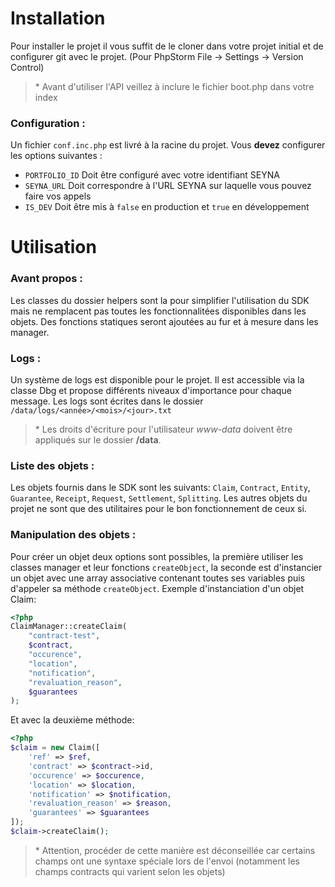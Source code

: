 # Installation 

Pour installer le projet il vous suffit de le cloner dans votre projet initial et de configurer git avec le projet. (Pour PhpStorm File -> Settings -> Version Control)

>\* Avant d'utiliser l'API veillez à inclure le fichier boot.php dans votre index 

### Configuration :

Un fichier ``conf.inc.php`` est livré à la racine du projet. Vous **devez**  configurer les options suivantes :
- ``PORTFOLIO_ID`` Doit être configuré avec votre identifiant SEYNA
- ``SEYNA_URL`` Doit correspondre à l'URL SEYNA sur laquelle vous pouvez faire vos appels
- ``IS_DEV`` Doit être mis à ``false`` en production et ``true`` en développement  

# Utilisation

### Avant propos : 
Les classes du dossier helpers sont la pour simplifier l'utilisation du SDK mais ne remplacent pas toutes les fonctionnalitées
disponibles dans les objets. Des fonctions statiques seront ajoutées au fur et à mesure dans les manager.   

### Logs :
Un système de logs est disponible pour le projet. Il est accessible via la classe Dbg et propose différents niveaux d'importance
pour chaque message. Les logs sont écrites dans le dossier ``/data/logs/<année>/<mois>/<jour>.txt``
>\* Les droits d'écriture pour l'utilisateur *www-data* doivent être appliqués sur le dossier **/data**.

### Liste des objets :
Les objets fournis dans le SDK sont les suivants:
`Claim`, `Contract`, `Entity`, `Guarantee`, `Receipt`, `Request`, `Settlement`, `Splitting`. Les autres objets du projet ne sont que des utilitaires
pour le bon fonctionnement de ceux si. 

### Manipulation des objets : 
Pour créer un objet deux options sont possibles, la première utiliser les classes manager et leur fonctions `createObject`, la seconde est 
d'instancier un objet avec une array associative contenant toutes ses variables puis d'appeler sa méthode `createObject`. Exemple d'instanciation d'un objet Claim: 
```php
<?php
ClaimManager::createClaim(
    "contract-test",
    $contract,
    "occurence",
    "location",
    "notification",
    "revaluation_reason",
    $guarantees
);
```
Et avec la deuxième méthode: 
```php
<?php
$claim = new Claim([
    'ref' => $ref,
    'contract' => $contract->id,
    'occurence' => $occurence,
    'location' => $location,
    'notification' => $notification,
    'revaluation_reason' => $reason,
    'guarantees' => $guarantees
]);
$claim->createClaim();
```

>\* Attention, procéder de cette manière est déconseillée car certains champs ont une syntaxe spéciale lors de l'envoi (notamment les champs contracts qui varient selon les objets)